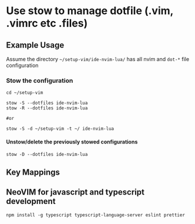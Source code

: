 # Use stow to manage dotfile (.vim, .vimrc etc .files)

## Example Usage
Assume the directory `~/setup-vim/ide-nvim-lua/` has all nvim and `dot-*` file configuration

### Stow the configuration
```
cd ~/setup-vim

stow -S --dotfiles ide-nvim-lua
stow -R --dotfiles ide-nvim-lua

#or

stow -S -d ~/setup-vim -t ~/ ide-nvim-lua

```

#### Unstow/delete the previously stowed configurations
```
stow -D --dotfiles ide-nvim-lua
```

## Key Mappings
## NeoVIM for javascript and typescript development
```
npm install -g typescript typescript-language-server eslint prettier
```
